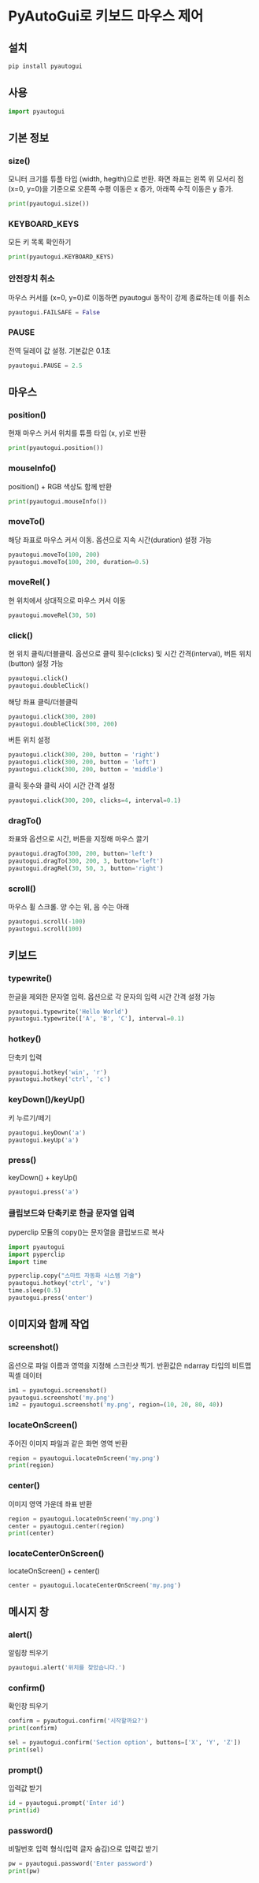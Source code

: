 # PyAutoGui로 키보드 마우스 제어

## 설치
```sh
pip install pyautogui
```

## 사용
```python
import pyautogui
```

## 기본 정보
### size()
모니터 크기를 튜플 타입 (width, hegith)으로 반환. 
화면 좌표는 왼쪽 위 모서리 점(x=0, y=0)을 기준으로 오른쪽 수평 이동은 x 증가, 아래쪽 수직 이동은 y 증가.

```python
print(pyautogui.size())
```

### KEYBOARD_KEYS
모든 키 목록 확인하기
```python
print(pyautogui.KEYBOARD_KEYS)
```

### 안전장치 취소
마우스 커서를 (x=0, y=0)로 이동하면 pyautogui 동작이 강제 종료하는데 이를 취소
```python
pyautogui.FAILSAFE = False
```

### PAUSE
전역 딜레이 값 설정. 기본값은 0.1초
```python
pyautogui.PAUSE = 2.5
```

## 마우스

### position()
현재 마우스 커서 위치를 튜플 타입 (x, y)로 반환
```python
print(pyautogui.position())
```

### mouseInfo()
position() + RGB 색상도 함께 반환
```python
print(pyautogui.mouseInfo())
```


### moveTo()
해당 좌표로 마우스 커서 이동. 옵션으로 지속 시간(duration) 설정 가능
```python
pyautogui.moveTo(100, 200)
pyautogui.moveTo(100, 200, duration=0.5)
```

### moveRel( )
현 위치에서 상대적으로 마우스 커서 이동
```python
pyautogui.moveRel(30, 50)
```

### click()
현 위치 클릭/더블클릭. 옵션으로 클릭 횟수(clicks) 및 시간 간격(interval), 버튼 위치(button) 설정 가능
```python
pyautogui.click()
pyautogui.doubleClick()
```

해당 좌표 클릭/더블클릭
```python
pyautogui.click(300, 200)
pyautogui.doubleClick(300, 200)
```

버튼 위치 설정
```python
pyautogui.click(300, 200, button = 'right')
pyautogui.click(300, 200, button = 'left')
pyautogui.click(300, 200, button = 'middle')
```

클릭 횟수와 클릭 사이 시간 간격 설정
```python
pyautogui.click(300, 200, clicks=4, interval=0.1)
```

### dragTo()
좌표와 옵션으로 시간, 버튼을 지정해 마우스 끌기
```python
pyautogui.dragTo(300, 200, button='left')
pyautogui.dragTo(300, 200, 3, button='left')
pyautogui.dragRel(30, 50, 3, button='right')
```

### scroll()
마우스 휠 스크롤. 양 수는 위, 음 수는 아래
```python
pyautogui.scroll(-100)
pyautogui.scroll(100)
```

## 키보드

### typewrite()
한글을 제외한 문자열 입력. 옵션으로 각 문자의 입력 시간 간격 설정 가능
```python
pyautogui.typewrite('Hello World')
pyautogui.typewrite(['A', 'B', 'C'], interval=0.1)
```

### hotkey()
단축키 입력
```python
pyautogui.hotkey('win', 'r') 
pyautogui.hotkey('ctrl', 'c')
```

### keyDown()/keyUp()
키 누르기/떼기
```python
pyautogui.keyDown('a')
pyautogui.keyUp('a')
```

### press()
keyDown() + keyUp()
```python
pyautogui.press('a')
```

### 클립보드와 단축키로 한글 문자열 입력
pyperclip 모듈의 copy()는 문자열을 클립보드로 복사
```python
import pyautogui
import pyperclip
import time

pyperclip.copy("스마트 자동화 시스템 기술")
pyautogui.hotkey('ctrl', 'v')
time.sleep(0.5)
pyautogui.press('enter')
``` 

## 이미지와 함께 작업
### screenshot()
옵션으로 파일 이름과 영역을 지정해 스크린샷 찍기. 반환값은 ndarray 타입의 비트맵 픽셀 데이터 
```python
im1 = pyautogui.screenshot()
pyautogui.screenshot('my.png')
im2 = pyautogui.screenshot('my.png', region=(10, 20, 80, 40))
```

### locateOnScreen()
주어진 이미지 파일과 같은 화면 영역 반환
```python
region = pyautogui.locateOnScreen('my.png')
print(region)
```

### center()
이미지 영역 가운데 좌표 반환
```python
region = pyautogui.locateOnScreen('my.png')
center = pyautogui.center(region)
print(center)
```

### locateCenterOnScreen()
locateOnScreen() + center()
```python
center = pyautogui.locateCenterOnScreen('my.png')
```

## 메시지 창

### alert()
알림창 띄우기
```python
pyautogui.alert('위치를 찾았습니다.')
```

### confirm()
확인창 띄우기
```python
confirm = pyautogui.confirm('시작할까요?')
print(confirm)

sel = pyautogui.confirm('Section option', buttons=['X', 'Y', 'Z'])
print(sel)
```

### prompt()
입력값 받기
```python
id = pyautogui.prompt('Enter id')
print(id)
```

### password()
비밀번호 입력 형식(입력 글자 숨김)으로 입력값 받기
```python
pw = pyautogui.password('Enter password')
print(pw)
```

